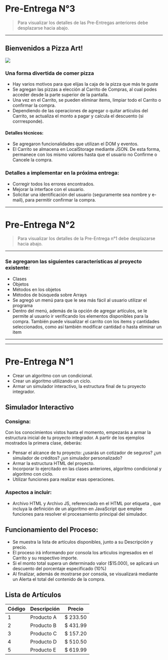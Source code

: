 # Pre-Entrega N°3
> Para visualizar los detalles de las Pre-Entregas anteriores debe desplazarse hacia abajo.

------------
## Bienvenidos a Pizza Art!
![](https://claumasita.github.io/proyecto-px/img/pizza-cool-ch.png)
### Una forma divertida de comer pizza
- Hay varios motivos para que elijas la caja de la pizza que más te guste
- Se agregan las pizzas a elección al Carrito de Compras, al cual podes acceder desde la parte superior de la pantalla.
- Una vez en el Carrito, se pueden eliminar items, limpiar todo el Carrito o confirmar la compra.
- Dependiendo de las operaciones de agregar o quitar artículos del Carrito, se actualiza el monto a pagar y calcula el descuento (si corrresponde).

#### Detalles técnicos:
- Se agregaron funcionalidades que utilizan el DOM y eventos.
- El Carrito se almacena en LocalStorage mediante JSON. De esta forma, permanece con los mismo valores hasta que el usuario no Confirme o Cancele la compra.

### Detalles a implementar en la próxima entrega:
- Corregir todos los errores encontrados.
- Mejorar la interface con el usuario.
- Solicitar una identificación del usuario (seguramente sea nombre y e-mail), para permitir confirmar la compra.

------------

# Pre-Entrega N°2
> Para visualizar los detalles de la Pre-Entrega n°1 debe desplazarse hacia abajo.

------------
### Se agregaron las siguientes características al proyecto existente:
- Clases
- Objetos
- Métodos en los objetos
- Métodos de búsqueda sobre Arrays
- Se agregó un menú para que le sea más fácil al usuario utilizar el programa
- Dentro del menú, además de la opción de agregar artículos, se le permite al usuario ir verificando los elementos disponibles para la compra. También puede visualizar el carrito con los items y cantidades seleccionados, como así también modificar cantidad o hasta eliminar un item

------------

------------

# Pre-Entrega N°1

- Crear un algoritmo con un condicional.
- Crear un algoritmo utilizando un ciclo.
- Armar un simulador interactivo, la estructura final de tu proyecto integrador.


## Simulador Interactivo
### Consigna:
Con los conocimientos vistos hasta el momento, 
empezarás a armar la estructura inicial de tu 
proyecto integrador. A partir de los ejemplos 
mostrados la primera clase, deberás:
- Pensar el alcance de tu proyecto: ¿usarás un cotizador de seguros? ¿un simulador de créditos? ¿un simulador personalizado?
- Armar la estructura HTML del proyecto.
- Incorporar lo ejercitado en las clases anteriores, algoritmo condicional y algoritmo con ciclo.
- Utilizar funciones para realizar esas operaciones.

### Aspectos a incluir:
- Archivo HTML y Archivo JS, referenciado en el HTML por etiqueta <script src="js/miarchivo.js"></script>,  que incluya la definición de un algoritmo en JavaScript que emplee funciones para resolver el procesamiento principal del simulador.

## Funcionamiento del Proceso:
- Se muestra la lista de artículos disponibles, junto a su Descripción y precio.
- El proceso irá informando por consola los articulos ingresados en el Carrito y su respectivo importe.
- Si el monto total supera un determinado valor ($15.000), se aplicará un descuento del porcentaje especificado (10%)
- Al finalizar, además de mostrarse por consola, se visualizará mediante un Alerta el total del contenido de la compra.

## Lista de Artículos


| Código | Descripción | Precio |
| --- | --- | --- |
| 1 | Producto A | $ 233.50 |
| 2 | Producto B | $ 431.99 |
| 3 | Producto C | $ 157.20 |
| 4 | Producto D | $ 510.50 |
| 5 | Producto E | $ 619.99 |